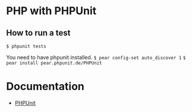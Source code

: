 # PHP with PHPUnit

## How to run a test

`$ phpunit tests`

You  need to have phpunit installed. 
`$ pear config-set auto_discover 1`
`$ pear install pear.phpunit.de/PHPUnit`

# Documentation
* [PHPUnit](http://www.phpunit.de/manual/3.7/en/index.html)